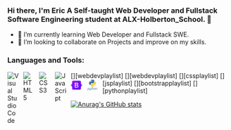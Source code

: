 ### Hi there, I'm Eric A Self-taught Web Developer and Fullstack Software Engineering student at ALX-Holberton_School. 👋

- 🌱 I’m currently learning Web Developer and Fullstack SWE.
- 👯 I’m looking to collaborate on Projects and improve on my skills.

### Languages and Tools:

[<img align="left" alt="Visual Studio Code" width="26px" src="https://cdn.jsdelivr.net/gh/devicons/devicon/icons/vscode/vscode-original.svg" style="padding-right:10px;" />][webdevplaylist]
[<img align="left" alt="HTML5" width="26px" src="https://cdn.jsdelivr.net/gh/devicons/devicon/icons/html5/html5-original.svg" style="padding-right:10px;" />][webdevplaylist]
[<img align="left" alt="CSS3" width="26px" src="https://cdn.jsdelivr.net/gh/devicons/devicon/icons/css3/css3-original.svg" style="padding-right:10px;" />][cssplaylist]
[<img align="left" alt="JavaScript" width="26px" src="https://cdn.jsdelivr.net/gh/devicons/devicon/icons/javascript/javascript-original.svg" style="padding-right:10px;" />][jsplaylist]
[<img align="left" alt="Bootstrap" width="26px" src="https://github.com/devicons/devicon/blob/v2.14.0/icons/bootstrap/bootstrap-original.svg" style="padding-right:10px;" />][bootstrapplaylist]
[<img align="left" alt="Python" width="26px" src="https://github.com/devicons/devicon/blob/v2.14.0/icons/python/python-original-wordmark.svg" style="padding-right:10px;" />][pythonplaylist]


[![Anurag's GitHub stats](https://github-readme-stats.vercel.app/api?username=Eric20Junior)](https://github.com/anuraghazra/github-readme-stats)
<!--
**Eric20Junior/Eric20Junior** is a ✨ _special_ ✨ repository because its `README.md` (this file) appears on your GitHub profile.

Here are some ideas to get you started:

- 🔭 I’m currently working on ...
- 🌱 I’m currently learning ...
- 👯 I’m looking to collaborate on ...
- 🤔 I’m looking for help with ...
- 💬 Ask me about ...
- 📫 How to reach me: ...
- 😄 Pronouns: ...
- ⚡ Fun fact: ...
-->
